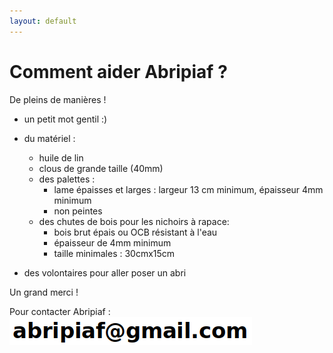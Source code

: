 ```yaml
---
layout: default
---
```



# Comment aider Abripiaf ?
De pleins de manières  !

- un petit mot gentil :)

- du matériel :

   - huile de lin
   - clous de grande taille (40mm)
   - des palettes : 
      - lame épaisses et larges :  largeur 13 cm minimum, épaisseur 4mm minimum
      - non peintes
   - des chutes de bois pour les nichoirs à rapace:
      - bois brut épais ou OCB résistant à l'eau
      - épaisseur de 4mm minimum 
      - taille minimales : 30cmx15cm
      
- des volontaires pour aller poser un abri
 
Un grand merci !

Pour contacter Abripiaf : ![email](./img/email.png)

